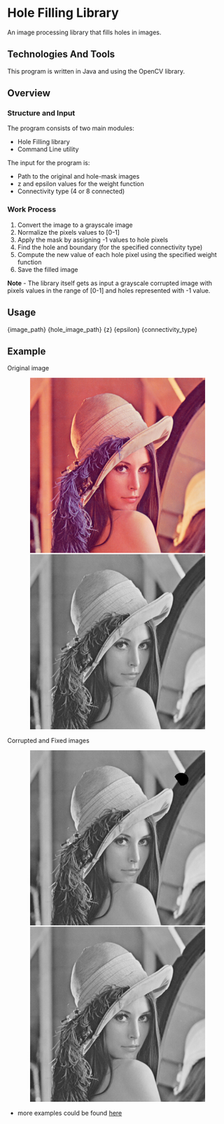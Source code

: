 # Hole Filling Library
An image processing library that fills holes in images.

## Technologies And Tools
This program is written in Java and using the OpenCV library.<br/>

## Overview
### Structure and Input
The program consists of two main modules:
* Hole Filling library
* Command Line utility

The input for the program is:
* Path to the original and hole-mask images
* z and epsilon values for the weight function
* Connectivity type (4 or 8 connected)

### Work Process
1. Convert the image to a grayscale image
2. Normalize the pixels values to [0-1]
3. Apply the mask by assigning -1 values to hole pixels
4. Find the hole and boundary (for the specified connectivity type)
5. Compute the new value of each hole pixel using the specified weight function
6. Save the filled image

**Note** - The library itself gets as input a grayscale corrupted image with pixels values in the range of [0-1] and holes represented with -1 value.

## Usage
{image_path} {hole_image_path} {z} {epsilon} {connectivity_type}

## Example
Original image
<p align="center">
    <img src="images/Lenna.png" width="400" height="400">
    <img src="images/Lenna_gray.png" width="400" height="400">
</p>

Corrupted and Fixed images
<p align="center">
    <img src="images/mask3/Lenna_corrupted.png" width="400" height="400">
    <img src="images/mask3/Lenna_fixed.png" width="400" height="400">
</p>

* more examples could be found [here](https://github.com/IdoSagiv/hole-filling/tree/main/images)
